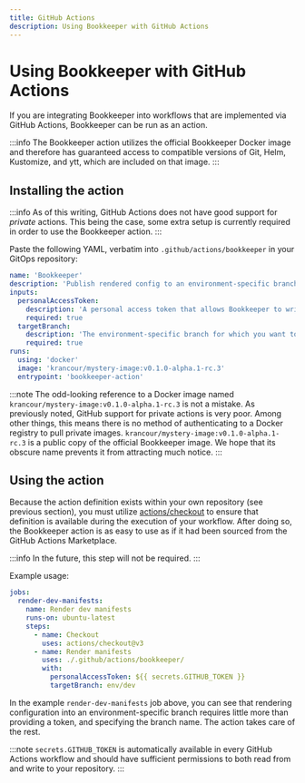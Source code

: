 ```yaml
---
title: GitHub Actions
description: Using Bookkeeper with GitHub Actions
---
```


# Using Bookkeeper with GitHub Actions

If you are integrating Bookkeeper into workflows that are implemented via GitHub
Actions, Bookkeeper can be run as an action.

:::info
The Bookkeeper action utilizes the official Bookkeeper Docker image and
therefore has guaranteed access to compatible versions of
Git, Helm, Kustomize, and ytt, which are included on that image.
:::

## Installing the action

:::info
As of this writing, GitHub Actions does not have good support for _private_
actions. This being the case, some extra setup is currently required in order to
use the Bookkeeper action.
:::

Paste the following YAML, verbatim into `.github/actions/bookkeeper` in your
GitOps repository:

```yaml
name: 'Bookkeeper'
description: 'Publish rendered config to an environment-specific branch'
inputs:
  personalAccessToken:
    description: 'A personal access token that allows Bookkeeper to write to your repository'
    required: true
  targetBranch:
    description: 'The environment-specific branch for which you want to render configuration'
    required: true
runs:
  using: 'docker'
  image: 'krancour/mystery-image:v0.1.0-alpha.1-rc.3'
  entrypoint: 'bookkeeper-action'
```

:::note
The odd-looking reference to a Docker image named
`krancour/mystery-image:v0.1.0-alpha.1-rc.3` is not a mistake. As previously
noted, GitHub support for private actions is very poor. Among other things, this
means there is no method of authenticating to a Docker registry to pull private
images. `krancour/mystery-image:v0.1.0-alpha.1-rc.3` is a public copy of the
official Bookkeeper image. We hope that its obscure name prevents it from
attracting much notice.
:::

## Using the action

Because the action definition exists within your own repository (see previous
section), you must utilize
[actions/checkout](https://github.com/marketplace/actions/checkout) to ensure
that definition is available during the execution of your workflow. After doing
so, the Bookkeeper action is as easy to use as if it had been sourced from the
GitHub Actions Marketplace.

:::info
In the future, this step will not be required.
:::

Example usage:

```yaml
jobs:
  render-dev-manifests:
    name: Render dev manifests
    runs-on: ubuntu-latest
    steps:
      - name: Checkout
        uses: actions/checkout@v3
      - name: Render manifests
        uses: ./.github/actions/bookkeeper/
        with:
          personalAccessToken: ${{ secrets.GITHUB_TOKEN }}
          targetBranch: env/dev
```

In the example `render-dev-manifests` job above, you can see that rendering
configuration into an environment-specific branch requires little more than
providing a token, and specifying the branch name. The action takes care of the
rest.

:::note
`secrets.GITHUB_TOKEN` is automatically available in every GitHub Actions
workflow and should have sufficient permissions to both read from and write to
your repository.
:::
